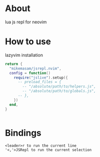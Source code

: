 # About
lua js repl for neovim 

# How to use 
lazyvim installation

```lua
return {
  "mikemasam/jsrepl.nvim",
  config = function()
    require("jslive").setup({
      -- preload_files = {
        -- "/absolute/path/to/helpers.js",
        -- "/absolute/path/to/globals.js",
      -- },
    })
  end,
}
```
```
```


# Bindings 

```
<leader>r to run the current line
'<,'>JSRepl to run the current selection 
```
